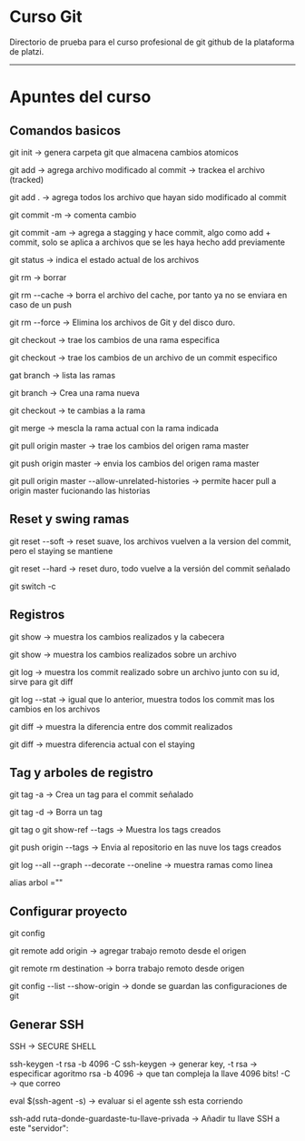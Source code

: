 # Curso Git
Directorio de prueba para el curso profesional de git github de la plataforma de platzi.

***

# Apuntes del curso

## Comandos basicos

git init &rarr; genera carpeta git que almacena cambios atomicos


git add <file>  			&rarr; agrega archivo modificado al commit  &rarr; trackea el archivo (tracked)

git add . 					&rarr; agrega todos los archivo que hayan sido modificado al commit

git commit -m <mensaje>		&rarr; comenta cambio

git commit -am 				&rarr; agrega a stagging y hace commit, algo como add + commit, solo se aplica a archivos que se les haya hecho add previamente

git status 					&rarr; indica el estado actual de los archivos

git rm &rarr; borrar

git rm --cache <file>		&rarr; borra el archivo del cache, por tanto ya no se enviara en caso de un push

git rm --force				&rarr; Elimina los archivos de Git y del disco duro. 


git checkout <rama>					&rarr;	trae los cambios de una rama especifica

git checkout <id comit> <file> 		&rarr;	trae los cambios de un archivo de un commit especifico

gat branch 							&rarr; lista las ramas

git branch <rama>					&rarr; Crea una rama nueva

git checkout <rama>					&rarr; te cambias  a la rama

git merge <rama> 					&rarr; mescla la rama actual con la rama indicada

git pull origin master 				&rarr; trae los cambios del origen rama master

git push origin master				&rarr; envia los cambios del origen rama master

git pull origin master --allow-unrelated-histories		&rarr;	 permite hacer pull a origin master fucionando las historias

## Reset y swing ramas

git reset <id commit> --soft			&rarr; reset suave, los archivos vuelven a la version del commit, pero el staying se mantiene

git reset <id commit> --hard			&rarr; reset duro, todo vuelve a la versión del commit señalado

git switch -c <new-branch-name>




## Registros

git show <file> 			&rarr; muestra los cambios realizados y la cabecera

git show <file> 			&rarr; muestra los cambios realizados sobre un archivo

git log <file>				&rarr; muestra los commit realizado sobre un archivo junto con su id, sirve para git diff

git log --stat   			&rarr; igual que lo anterior, muestra todos los commit mas los cambios en los archivos

git diff <commit id1 > <commit id2> 	&rarr; muestra la diferencia entre dos commit realizados 

git diff								&rarr; muestra diferencia actual con el staying


## Tag y arboles de registro

git tag -a <nombre tag> <id commit> 			&rarr; Crea un tag para el commit señalado

git tag -d <nombre tag>							&rarr; Borra un tag

git tag o git show-ref --tags					&rarr; Muestra los tags creados


git push origin --tags							&rarr; Envia al repositorio en las nuve los tags creados

git log --all --graph --decorate --oneline		&rarr; muestra ramas como linea

alias arbol =""



## Configurar proyecto

git config

git remote add origin <url http ossh>		&rarr; agregar trabajo remoto desde el origen

git remote rm destination					&rarr; borra trabajo remoto desde origen


git config --list --show-origin 		&rarr;	donde se guardan las configuraciones de git



## Generar SSH
SSH &rarr; SECURE SHELL

ssh-keygen -t rsa -b 4096 -C <mail>
ssh-keygen 	&rarr; generar key,
-t rsa 		&rarr; especificar agoritmo rsa 
-b 4096 	&rarr; que tan compleja la llave 4096 bits!
-C 			&rarr; que correo



eval $(ssh-agent -s) 							&rarr; evaluar si el agente ssh esta corriendo

ssh-add ruta-donde-guardaste-tu-llave-privada	&rarr; Añadir tu llave SSH a este "servidor":











